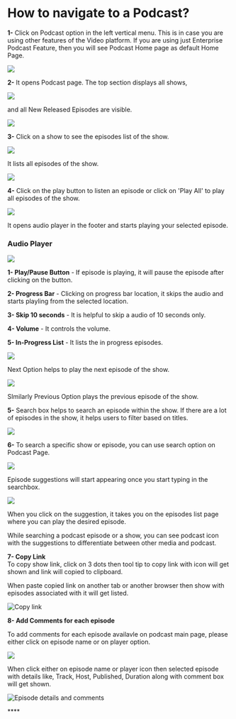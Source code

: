 # How to navigate to a Podcast?

**1-** Click on Podcast option in the left vertical menu. This is in case you are using other features of the Video platform. If you are using just Enterprise Podcast Feature, then you will see Podcast Home page as default Home Page.  

![](../.gitbook/assets/podcast1.png)

**2-** It opens Podcast page. The top section displays all shows, 

![](../.gitbook/assets/podcast1%20%283%29.png)

and all New Released Episodes are visible.

![](../.gitbook/assets/podcast1%20%282%29.png)

**3-** Click on a show to see the episodes list of the show.

![](../.gitbook/assets/podcast1%20%281%29.png)

It lists all episodes of the show.

![](../.gitbook/assets/podcast2.png)

**4-** Click on the play button to listen an episode or click on 'Play All' to play all episodes of the show.

![](../.gitbook/assets/podcast2%20%281%29.png)

It opens audio player in the footer and starts playing your selected episode.

### Audio Player

![](../.gitbook/assets/podcast3.png)

**1- Play/Pause Button** - If episode is playing, it will pause the episode after clicking on the button.

**2- Progress Bar** - Clicking on progress bar location, it skips the audio and starts playling from the selected location.

**3-  Skip 10 seconds** - It is helpful to skip a audio of 10 seconds only.

**4- Volume** - It controls the volume.

**5- In-Progress List** - It lists the in progress episodes.

![](../.gitbook/assets/podcast4%20%281%29.png)

Next Option helps to play the next episode of the show.

![](../.gitbook/assets/podcast4.png)

SImilarly Previous Option plays the previous episode of the show.

**5-** Search box helps to search an episode within the show. If there are a lot of  episodes in the show, it helps users to filter based on titles.

![](../.gitbook/assets/podcast5.png)

**6-** To search a specific show or episode, you can use search option on Podcast Page.

![](../.gitbook/assets/podcast6%20%281%29.png)

Episode suggestions will start appearing once you start typing in the searchbox.

![](../.gitbook/assets/podcast6.png)

When you click on the suggestion, it takes you on the episodes list page where you can play the desired episode.

While searching a podcast episode or a show, you can see podcast icon with the suggestions to differentiate between other media and podcast.

**7- Copy Link**  
To copy show link, click on 3 dots then tool tip to copy link with icon will get shown and link will copied to clipboard. 

When paste copied link on another tab or another browser then show with episodes associated with it will get listed.



![Copy link](../.gitbook/assets/copy-link.png)

**8- Add Comments for each episode**

To add comments for each episode availavle on podcast main page, please either click on episode name or on player option.

![](../.gitbook/assets/comment1.png)

When click either on episode name or player icon then selected episode with details like, Track, Host, Published, Duration along with comment box will get shown.

![Episode details and comments](../.gitbook/assets/comments2.png)





\*\*\*\*





